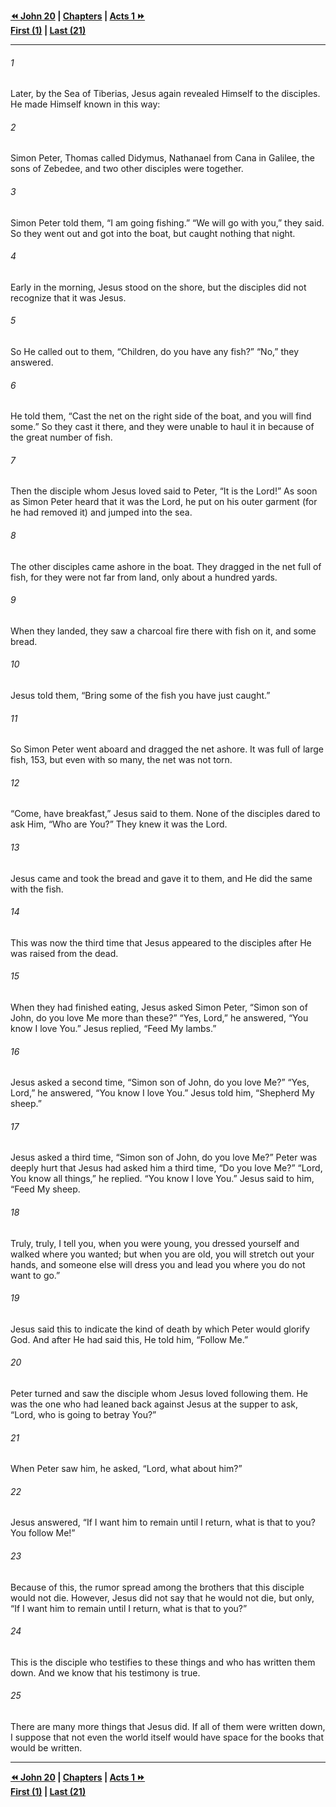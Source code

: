   
**[⏪ John 20](./John%2020.md) | [Chapters](./_index.md) | [Acts 1 ⏩](../44.44%20Acts/Acts%201.md)**  
**[First (1)](./John%201.md) | [Last (21)](John%2021.md)**  
  
---  
  
###### 1  
Later, by the Sea of Tiberias, Jesus again revealed Himself to the disciples. He made Himself known in this way:  
  
###### 2  
Simon Peter, Thomas called Didymus, Nathanael from Cana in Galilee, the sons of Zebedee, and two other disciples were together.  
  
###### 3  
Simon Peter told them, “I am going fishing.” “We will go with you,” they said. So they went out and got into the boat, but caught nothing that night.  
  
###### 4  
Early in the morning, Jesus stood on the shore, but the disciples did not recognize that it was Jesus.  
  
###### 5  
So He called out to them, “Children, do you have any fish?” “No,” they answered.  
  
###### 6  
He told them, “Cast the net on the right side of the boat, and you will find some.” So they cast it there, and they were unable to haul it in because of the great number of fish.  
  
###### 7  
Then the disciple whom Jesus loved said to Peter, “It is the Lord!” As soon as Simon Peter heard that it was the Lord, he put on his outer garment (for he had removed it) and jumped into the sea.  
  
###### 8  
The other disciples came ashore in the boat. They dragged in the net full of fish, for they were not far from land, only about a hundred yards.  
  
###### 9  
When they landed, they saw a charcoal fire there with fish on it, and some bread.  
  
###### 10  
Jesus told them, “Bring some of the fish you have just caught.”  
  
###### 11  
So Simon Peter went aboard and dragged the net ashore. It was full of large fish, 153, but even with so many, the net was not torn.  
  
###### 12  
“Come, have breakfast,” Jesus said to them. None of the disciples dared to ask Him, “Who are You?” They knew it was the Lord.  
  
###### 13  
Jesus came and took the bread and gave it to them, and He did the same with the fish.  
  
###### 14  
This was now the third time that Jesus appeared to the disciples after He was raised from the dead.  
  
###### 15  
When they had finished eating, Jesus asked Simon Peter, “Simon son of John, do you love Me more than these?” “Yes, Lord,” he answered, “You know I love You.” Jesus replied, “Feed My lambs.”  
  
###### 16  
Jesus asked a second time, “Simon son of John, do you love Me?” “Yes, Lord,” he answered, “You know I love You.” Jesus told him, “Shepherd My sheep.”  
  
###### 17  
Jesus asked a third time, “Simon son of John, do you love Me?” Peter was deeply hurt that Jesus had asked him a third time, “Do you love Me?” “Lord, You know all things,” he replied. “You know I love You.” Jesus said to him, “Feed My sheep.  
  
###### 18  
Truly, truly, I tell you, when you were young, you dressed yourself and walked where you wanted; but when you are old, you will stretch out your hands, and someone else will dress you and lead you where you do not want to go.”  
  
###### 19  
Jesus said this to indicate the kind of death by which Peter would glorify God. And after He had said this, He told him, “Follow Me.”  
  
###### 20  
Peter turned and saw the disciple whom Jesus loved following them. He was the one who had leaned back against Jesus at the supper to ask, “Lord, who is going to betray You?”  
  
###### 21  
When Peter saw him, he asked, “Lord, what about him?”  
  
###### 22  
Jesus answered, “If I want him to remain until I return, what is that to you? You follow Me!”  
  
###### 23  
Because of this, the rumor spread among the brothers that this disciple would not die. However, Jesus did not say that he would not die, but only, “If I want him to remain until I return, what is that to you?”  
  
###### 24  
This is the disciple who testifies to these things and who has written them down. And we know that his testimony is true.  
  
###### 25  
There are many more things that Jesus did. If all of them were written down, I suppose that not even the world itself would have space for the books that would be written.  
  
  
---  
  
**[⏪ John 20](./John%2020.md) | [Chapters](./_index.md) | [Acts 1 ⏩](../44.44%20Acts/Acts%201.md)**  
**[First (1)](./John%201.md) | [Last (21)](John%2021.md)**  
  
